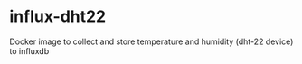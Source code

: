 # influx-dht22
Docker image to collect and store temperature and humidity (dht-22 device) to influxdb

